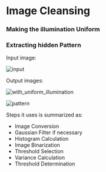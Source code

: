 # Image Cleansing
### Making the illumination Uniform
### Extracting hidden Pattern

Input image:

![input](https://github.com/bishwa221/image_cleansing/assets/94813630/c12cce52-6b18-4f80-adcf-56892aa6631d)

Output images:

![with_uniform_illumination](https://github.com/bishwa221/image_cleansing/assets/94813630/d19315e0-6f77-47dd-a078-fad97365f547)


![pattern](https://github.com/bishwa221/image_cleansing/assets/94813630/529d67bd-3ae4-4b10-acdf-cbde59e9663c)


Steps it uses is summarized as:

 - Image Conversion
 - Gaussian Filter if necessary
 - Histogram Calculation
 - Image Binarization
 - Threshold Selection
 - Variance Calculation
 - Threshold Determination
